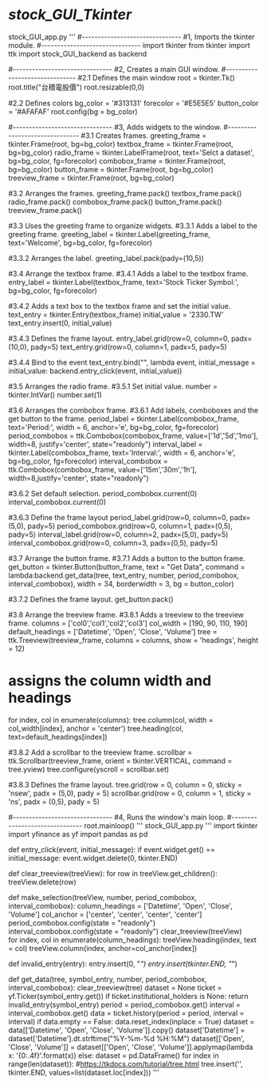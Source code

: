 # _stock_GUI_Tkinter_

stock_GUI_app.py
'''
#-------------------------------
#1, Imports the tkinter module.
#-------------------------------
import tkinter
from tkinter import ttk
import stock_GUI_backend as backend

#-------------------------------
#2, Creates a main GUI window.
#-------------------------------
#2.1 Defines the main window
root = tkinter.Tk()
root.title("台積電股價")
root.resizable(0,0)

#2.2 Defines colors
bg_color = '#313131'
forecolor = '#E5E5E5'
button_color = '#AFAFAF'
root.config(bg = bg_color)

#-------------------------------
#3, Adds widgets to the window.
#-------------------------------
#3.1 Creates frames.
greeting_frame = tkinter.Frame(root, bg=bg_color)
textbox_frame = tkinter.Frame(root, bg=bg_color)
radio_frame = tkinter.LabelFrame(root, text='Selct a dataset', bg=bg_color, fg=forecolor)
combobox_frame = tkinter.Frame(root, bg=bg_color)
button_frame = tkinter.Frame(root, bg=bg_color)
treeview_frame = tkinter.Frame(root, bg=bg_color)

#3.2 Arranges the frames.
greeting_frame.pack()
textbox_frame.pack()
radio_frame.pack()
combobox_frame.pack()
button_frame.pack()
treeview_frame.pack()

#3.3 Uses the greeting frame to organize widgets.
#3.3.1 Adds a label to the greeting frame.
greeting_label = tkinter.Label(greeting_frame, text='Welcome', bg=bg_color, fg=forecolor)

#3.3.2 Arranges the label.
greeting_label.pack(pady=(10,5))

#3.4 Arrange the textbox frame.
#3.4.1 Adds a label to the textbox frame.
entry_label = tkinter.Label(textbox_frame, text='Stock Ticker Symbol:', bg=bg_color, fg=forecolor)

#3.4.2 Adds a text box to the textbox frame and set the initial value.
text_entry = tkinter.Entry(textbox_frame)
initial_value = '2330.TW'
text_entry.insert(0, initial_value)

#3.4.3 Defines the frame layout.
entry_label.grid(row=0, column=0, padx=(10,0), pady=5)
text_entry.grid(row=0, column=1, padx=5, pady=5)

#3.4.4 Bind to the event
text_entry.bind("<ButtonPress-1>", lambda event, initial_message = initial_value: backend.entry_click(event, initial_value))

#3.5 Arranges the radio frame.
#3.5.1 Set initial value.
number = tkinter.IntVar()
number.set(1)

#3.6 Arranges the combobox frame.
#3.6.1 Add labels, comboboxes and the get button to the frame.
period_label = tkinter.Label(combobox_frame, text='Period:', width = 6, anchor='e', bg=bg_color, fg=forecolor)
period_combobox = ttk.Combobox(combobox_frame, value=['1d','5d','1mo'], width=8, justify='center', state="readonly")
interval_label = tkinter.Label(combobox_frame, text='Interval:', width = 6, anchor='e', bg=bg_color, fg=forecolor)
interval_combobox = ttk.Combobox(combobox_frame, value=['15m','30m','1h'], width=8,justify='center', state="readonly")

#3.6.2 Set default selection.
period_combobox.current(0)
interval_combobox.current(0)

#3.6.3 Define the frame layout
period_label.grid(row=0, column=0, padx=(5,0), pady=5)
period_combobox.grid(row=0, column=1, padx=(0,5), pady=5)
interval_label.grid(row=0, column=2, padx=(5,0), pady=5)
interval_combobox.grid(row=0, column=3, padx=(0,5), pady=5)

#3.7 Arrange the button frame.
#3.7.1 Adds a button to the button frame.
get_button = tkinter.Button(button_frame, 
                            text = "Get Data",
                            command = lambda:backend.get_data(tree, text_entry, number, period_combobox, interval_combobox),
                            width = 34, borderwidth = 3, bg = button_color)

#3.7.2 Defines the frame layout.
get_button.pack()

#3.8 Arrange the treeview frame.
#3.8.1 Adds a treeview to the treeview frame.
columns = ['col0','col1','col2','col3']
col_width = [190, 90, 110, 190]
default_headings = ['Datetime', 'Open', 'Close', 'Volume']
tree = ttk.Treeview(treeview_frame, columns = columns, show = 'headings', height = 12)
# assigns the column width and headings
for index, col in enumerate(columns):
    tree.column(col, width = col_width[index], anchor = 'center')
    tree.heading(col, text=default_headings[index])

#3.8.2 Add a scrollbar to the treeview frame.
scrollbar = ttk.Scrollbar(treeview_frame, orient = tkinter.VERTICAL, command = tree.yview)
tree.configure(yscroll = scrollbar.set)

#3.8.3 Defines the frame layout.
tree.grid(row = 0, column = 0, sticky = 'nsew', padx = (5,0), pady = 5)
scrollbar.grid(row = 0, column = 1, sticky = 'ns', padx = (0,5), pady = 5)

#-------------------------------
#4, Runs the window's main loop.
#-------------------------------
root.mainloop()
'''
stock_GUI_app.py
'''
import tkinter
import yfinance as yf
import pandas as pd

def entry_click(event, initial_message):
    if event.widget.get() == initial_message:
        event.widget.delete(0, tkinter.END)

def clear_treeview(treeView):
    for row in treeView.get_children():
        treeView.delete(row)

def make_selection(treeView, number, period_combobox, interval_combobox):
    column_headings = ['Datetime', 'Open', 'Close', 'Volume']
    col_anchor = ['center', 'center', 'center', 'center']
    period_combobox.config(state = "readonly")
    interval_combobox.config(state = "readonly")
    clear_treeview(treeView)    
    for index, col in enumerate(column_headings):
        treeView.heading(index, text = col)
        treeView.column(index, anchor=col_anchor[index])

def invalid_entry(entry):
    entry.insert(0, "*")
    entry.insert(tkinter.END, "*")

def get_data(tree, symbol_entry, number, period_combobox, interval_combobox):
    clear_treeview(tree)
    dataset = None
    ticket = yf.Ticker(symbol_entry.get())
    if ticket.institutional_holders is None:
        return invalid_entry(symbol_entry)
    period = period_combobox.get()
    interval = interval_combobox.get()
    data = ticket.history(period = period, interval = interval)
    if data.empty == False:
        data.reset_index(inplace = True)
        dataset = data[['Datetime', 'Open', 'Close', 'Volume']].copy()
        dataset['Datetime'] = dataset['Datetime'].dt.strftime("%Y-%m-%d %H:%M")
        dataset[['Open', 'Close', 'Volume']] = dataset[['Open', 'Close', 'Volume']].applymap(lambda x: '{0:.4f}'.format(x))
    else:
        dataset = pd.DataFrame()
    for index in range(len(dataset)):
        #https://tkdocs.com/tutorial/tree.html
        tree.insert('', tkinter.END, values=list(dataset.loc[index]))
'''
